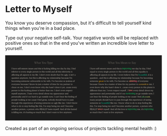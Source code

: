 # Letter to Myself

You know you deserve compassion, but it's difficult to tell yourself kind things when you're in a bad place.

Type out your negative self-talk. Your negative words will be replaced with positive ones so that in the end you've written an incredible love letter to yourself.

![What You Type vs. What You Mean to Say](https://github.com/songeunyou/letter-to-myself/blob/master/public/explanation.jpg)

Created as part of an ongoing serious of projects tackling mental health :)
